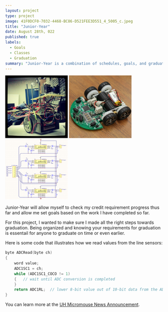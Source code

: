 ```yaml
---
layout: project
type: project
image: 41F0DCF0-7032-4468-BC86-D521FEE3D551_4_5005_c.jpeg
title: "Junior-Year"
date: August 28th, 022
published: true
labels:
  - Goals
  - Classes
  - Graduation
summary: "Junior-Year is a combination of schedules, goals, and graduation requirements to ensure I follow all the steps to graduate on time."
---
```


<div class="text-center p-4">
  <img width="200px" src="../img/micromouse/micromouse-robot.png" class="img-thumbnail" >
  <img width="200px" src="../img/micromouse/micromouse-robot-2.jpg" class="img-thumbnail" >
  <img width="200px" src="../img/micromouse/micromouse-circuit.png" class="img-thumbnail" >
</div>

Junior-Year will allow myself to check my credit requirement progress thus far and allow me set goals based on the work I have completed so far. 

For this project, I wanted to make sure I made all the right steps towards graduation. Being organized and knowing your requirements for graduation is essentail for anyone to graduate on time or even earlier. 

Here is some code that illustrates how we read values from the line sensors:

```cpp
byte ADCRead(byte ch)
{
    word value;
    ADC1SC1 = ch;
    while (ADC1SC1_COCO != 1)
    {   // wait until ADC conversion is completed   
    }
    return ADC1RL;  // lower 8-bit value out of 10-bit data from the ADC
}
```

You can learn more at the [UH Micromouse News Announcement](https://manoa.hawaii.edu/news/article.php?aId=2857).
